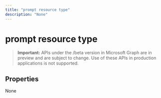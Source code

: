 ---title: "prompt resource type"description: "None"---# prompt resource type

> **Important:** APIs under the /beta version in Microsoft Graph are in preview and are subject to change. Use of these APIs in production applications is not supported.

## Properties

None

<!-- uuid: 8fcb5dbc-d5aa-4681-8e31-b001d5168d79
2015-10-25 14:57:30 UTC -->
<!-- {
  "type": "#page.annotation",
  "description": "prompt resource",
  "keywords": "",
  "section": "documentation",
  "tocPath": ""
}-->